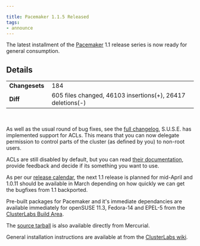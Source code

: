```yaml
---

title: Pacemaker 1.1.5 Released
tags:
- announce
---
```


The latest installment of the
[Pacemaker](http://www.clusterlabs.org/wiki/Pacemaker) 1.1 release series is
now ready for general consumption.

## Details
<table><tr><td><strong>Changesets&nbsp;</strong></td> <td> 184 </td>
</tr><tr><td><strong>Diff</strong></td> <td>605 files changed, 46103 insertions(+),
26417 deletions(-)</td> </tr></table><br/>

As well as the usual round of bug fixes, see the [full changelog](http://hg.clusterlabs.org/pacemaker/1.1/raw-file/tip/ChangeLog),
S.U.S.E. has implemented support for ACLs. This means that you can now
delegate permission to control parts of the cluster (as defined by you) to
non-root users.

ACLs are still disabled by default, but you can read [their documentation](http://www.clusterlabs.org/doc/acls.html), provide feedback and decide if its something you want to use.

As per our [release calendar](http://www.clusterlabs.org/wiki/ReleaseCalendar),
the next 1.1 release is planned for mid-April and 1.0.11 should be
available in March depending on how quickly we can get the bugfixes
from 1.1 backported.

Pre-built packages for Pacemaker and it's immediate dependancies are available
immediately for openSUSE 11.3, Fedora-14 and EPEL-5 from the [ClusterLabs Build Area](http://www.clusterlabs.org/rpm-next/).

The [source tarball](http://hg.clusterlabs.org/pacemaker/1.1/archive/Pacemaker-1.1.5.tar.bz2) is also available directly from Mercurial.

General installation instructions are available at from the [ClusterLabs wiki](http://clusterlabs.org/wiki/Install).
